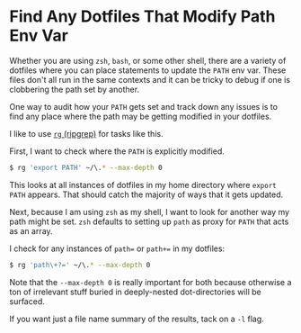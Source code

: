 # Find Any Dotfiles That Modify Path Env Var

Whether you are using `zsh`, `bash`, or some other shell, there are a variety
of dotfiles where you can place statements to update the `PATH` env var. These
files don't all run in the same contexts and it can be tricky to debug if one
is clobbering the path set by another.

One way to audit how your `PATH` gets set and track down any issues is to find
any place where the path may be getting modified in your dotfiles.

I like to use [`rg` (ripgrep)](https://github.com/BurntSushi/ripgrep) for tasks
like this.

First, I want to check where the `PATH` is explicitly modified.

```bash
$ rg 'export PATH' ~/\.* --max-depth 0
```

This looks at all instances of dotfiles in my home directory where `export
PATH` appears. That should catch the majority of ways that it gets updated.

Next, because I am using `zsh` as my shell, I want to look for another way my
path might be set. `zsh` defaults to setting up `path` as proxy for `PATH` that
acts as an array.

I check for any instances of `path=` or `path+=` in my dotfiles:

```bash
$ rg 'path\+?=' ~/\.* --max-depth 0
```

Note that the `--max-depth 0` is really important for both because otherwise a
ton of irrelevant stuff buried in deeply-nested dot-directories will be
surfaced.

If you want just a file name summary of the results, tack on a `-l` flag.
